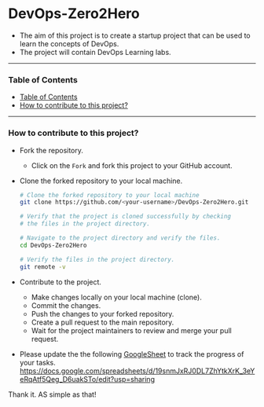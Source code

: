 <!-- omit in toc -->
# DevOps-Zero2Hero

- The aim of this project is  to create a startup project that can be used to learn the concepts of DevOps.
- The project will contain DevOps Learning labs.

---

### Table of Contents 
- [Table of Contents](#table-of-contents)
- [How to contribute to this project?](#how-to-contribute-to-this-project)

---

### How to contribute to this project?

- Fork the repository.
  - Click on the `Fork` and fork this project to your GitHub account.
- Clone the forked repository to your local machine.
  ```sh
  # Clone the forked repository to your local machine
  git clone https://github.com/<your-username>/DevOps-Zero2Hero.git

  # Verify that the project is cloned successfully by checking 
  # the files in the project directory.
  
  # Navigate to the project directory and verify the files.
  cd DevOps-Zero2Hero 
  
  # Verify the files in the project directory.
  git remote -v
  ```

- Contribute to the project.
  - Make changes locally on your local machine (clone).
  - Commit the changes.
  - Push the changes to your forked repository.
  - Create a pull request to the main repository.
  - Wait for the project maintainers to review and merge your pull request.

- Please update the the following [GoogleSheet](https://docs.google.com/spreadsheets/d/19snmJxRJ0DL7ZhYtkXrK_3eYeRqAtf5Qeg_D6uakSTo/edit?usp=sharing) to track the progress of your tasks.
  https://docs.google.com/spreadsheets/d/19snmJxRJ0DL7ZhYtkXrK_3eYeRqAtf5Qeg_D6uakSTo/edit?usp=sharing

Thank it. AS simple as that!

